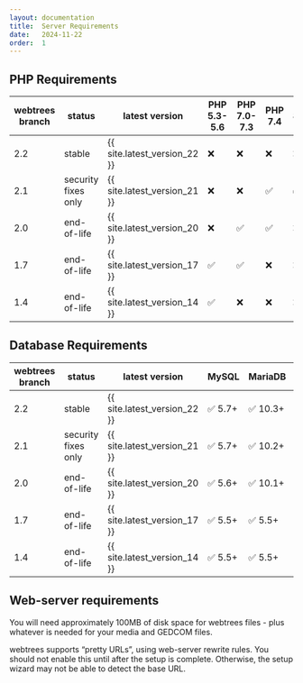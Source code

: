 ```yaml
---
layout: documentation
title:  Server Requirements
date:   2024-11-22
order:  1
---
```


## PHP Requirements

| webtrees branch | status              | latest version               | PHP 5.3-5.6 | PHP 7.0-7.3 | PHP 7.4 | PHP 8.0-8.2 | PHP 8.3-8.5 |
|-----------------|---------------------|------------------------------|-------------|-------------|---------|-------------|-------------|
| 2.2             | stable              | {{ site.latest_version_22 }} | ❌           | ❌           | ❌       | ❌           | ✅           |
| 2.1             | security fixes only | {{ site.latest_version_21 }} | ❌           | ❌           | ✅       | ✅           | ✅           |
| 2.0             | end-of-life         | {{ site.latest_version_20 }} | ❌           | ✅           | ✅       | ❌           | ❌           |
| 1.7             | end-of-life         | {{ site.latest_version_17 }} | ✅           | ✅           | ❌       | ❌           | ❌           |
| 1.4             | end-of-life         | {{ site.latest_version_14 }} | ✅           | ❌           | ❌       | ❌           | ❌           |

## Database Requirements

| webtrees branch | status              | latest version               | MySQL  | MariaDB | SQLite   | SQL Server | PostgreSQL |
|-----------------|---------------------|------------------------------|--------|---------|----------|------------|------------|
| 2.2             | stable              | {{ site.latest_version_22 }} | ✅ 5.7+ | ✅ 10.3+ | ✅ 3.8.8+ | ✅ 2017+    | ✅ 10.0+    |
| 2.1             | security fixes only | {{ site.latest_version_21 }} | ✅ 5.7+ | ✅ 10.2+ | ✅ 3.8.8+ | ✅ 2017+    | ✅ 9.6+     |
| 2.0             | end-of-life         | {{ site.latest_version_20 }} | ✅ 5.6+ | ✅ 10.1+ | ❌        | ❌          | ❌          |
| 1.7             | end-of-life         | {{ site.latest_version_17 }} | ✅ 5.5+ | ✅ 5.5+  | ❌        | ❌          | ❌          |
| 1.4             | end-of-life         | {{ site.latest_version_14 }} | ✅ 5.5+ | ✅ 5.5+  | ❌        | ❌          | ❌          |

## Web-server requirements

You will need approximately 100MB of disk space for webtrees files - plus whatever
is needed for your media and GEDCOM files.

webtrees supports “pretty URLs”, using web-server rewrite rules.
You should not enable this until after the setup is complete.
Otherwise, the setup wizard may not be able to detect the base URL.
